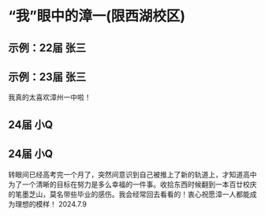 # “我”眼中的漳一(限西湖校区)

## 示例：22届 张三

## 示例：23届 张三

我真的太喜欢漳州一中啦！

## 24届 小Q

## 24届 小Q

转眼间已经高考完一个月了，突然间意识到自己被推上了新的轨道上，才知道高中为了一个清晰的目标在努力是多么幸福的一件事。收拾东西时候翻到一本百廿校庆的笔墨芝山，莫名带些毕业的感伤。我会经常回去看看的！衷心祝愿漳一人都能成为理想的模样！ 2024.7.9



##

##

##

##

##

##

##

##

##
